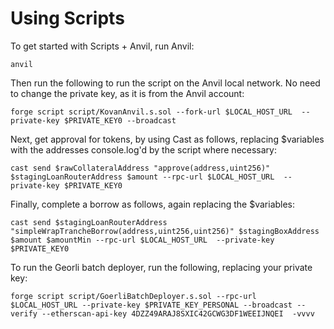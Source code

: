 # Using Scripts 

To get started with Scripts + Anvil, run Anvil: 
```
anvil
```
Then run the following to run the script on the Anvil local network. No need to change the private key, as it is from the Anvil account: 
```
forge script script/KovanAnvil.s.sol --fork-url $LOCAL_HOST_URL  --private-key $PRIVATE_KEY0 --broadcast
```

Next, get approval for tokens, by using Cast as follows, replacing $variables with the addresses console.log'd by the script where necessary: 
```
cast send $rawCollateralAddress "approve(address,uint256)" $stagingLoanRouterAddress $amount --rpc-url $LOCAL_HOST_URL  --private-key $PRIVATE_KEY0
```
Finally, complete a borrow as follows, again replacing the $variables: 
```
cast send $stagingLoanRouterAddress "simpleWrapTrancheBorrow(address,uint256,uint256)" $stagingBoxAddress $amount $amountMin --rpc-url $LOCAL_HOST_URL  --private-key $PRIVATE_KEY0 
```

To run the Georli batch deployer, run the following, replacing your private key: 
```
forge script script/GoerliBatchDeployer.s.sol --rpc-url $LOCAL_HOST_URL --private-key $PRIVATE_KEY_PERSONAL --broadcast --verify --etherscan-api-key 4DZZ49ARAJ8SXIC42GCWG3DF1WEEIJNQEI  -vvvv
```